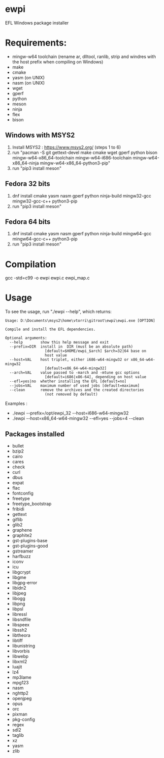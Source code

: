 # ewpi
EFL Windows package installer

# Requirements:
 * mingw-w64 toolchain (rename ar, dlltool, ranlib, strip and windres with the host prefix when compiling on Windows)
 * make
 * cmake
 * yasm (on UNIX)
 * nasm (on UNIX)
 * wget
 * gperf
 * python
 * meson
 * ninja
 * flex
 * bison

## Windows with MSYS2

1. Install MSYS2 : https://www.msys2.org/ (steps 1 to 6)
2. run "pacman -S git gettext-devel make cmake wget gperf python bison mingw-w64-x86_64-toolchain mingw-w64-i686-toolchain mingw-w64-x86_64-ninja mingw-w64-x86_64-python3-pip"
3. run "pip3 install meson"

## Fedora 32 bits

1. dnf install cmake yasm nasm gperf python ninja-build mingw32-gcc mingw32-gcc-c++ python3-pip
2. run "pip3 install meson"

## Fedora 64 bits

1. dnf install cmake yasm nasm gperf python ninja-build mingw64-gcc mingw64-gcc-c++ python3-pip
2. run "pip3 install meson"

# Compilation

gcc -std=c99 -o ewpi ewpi.c ewpi_map.c

# Usage

To see the usage, run "./ewpi --help", which returns:
```
Usage: D:\Documents\msys2\home\vtorri\gitroot\ewpi\ewpi.exe [OPTION]

Compile and install the EFL dependencies.

Optional arguments:
  --help        show this help message and exit
  --prefix=DIR  install in  DIR (must be an absolute path)
                  [default=$HOME/ewpi_$arch] $arch=32|64 base on
                  host value
  --host=VAL    host triplet, either i686-w64-mingw32 or x86_64-w64-mingw32
                  [default=x86_64-w64-mingw32]
  --arch=VAL    value passed to -march and -mtune gcc options
                  [default=i686|x86-64], depending on host value
  --efl=yes|no  whether installing the EFL [default=no]
  --jobs=VAL    maximum number of used jobs [default=maximum]
  --clean       remove the archives and the created directories
                  (not removed by default)
```
Examples :

 * ./ewpi --prefix=/opt/ewpi_32 --host=i686-w64-mingw32
 * ./ewpi --host=x86_64-w64-mingw32 --efl=yes --jobs=4 --clean

## Packages installed

 * bullet
 * bzip2
 * cairo
 * cares
 * check
 * curl
 * dbus
 * expat
 * flac
 * fontconfig
 * freetype
 * freetype_bootstrap
 * fribidi
 * gettext
 * giflib
 * glib2
 * graphene
 * graphite2
 * gst-plugins-base
 * gst-plugins-good
 * gstreamer
 * harfbuzz
 * iconv
 * icu
 * libgcrypt
 * libgme
 * libgpg-error
 * libidn2
 * libjpeg
 * libogg
 * libpng
 * libpsl
 * libressl
 * libsndfile
 * libspeex
 * libssh2
 * libtheora
 * libtiff
 * libunistring
 * libvorbis
 * libwebp
 * libxml2
 * luajit
 * lz4
 * mp3lame
 * mpg123
 * nasm
 * nghttp2
 * openjpeg
 * opus
 * orc
 * pixman
 * pkg-config
 * regex
 * sdl2
 * taglib
 * xz
 * yasm
 * zlib
